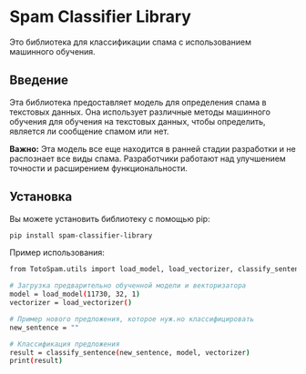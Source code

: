 # Spam Classifier Library

Это библиотека для классификации спама с использованием машинного обучения.

## Введение

Эта библиотека предоставляет модель для определения спама в текстовых данных. Она использует различные методы машинного обучения для обучения на текстовых данных, чтобы определить, является ли сообщение спамом или нет.

**Важно:** Эта модель все еще находится в ранней стадии разработки и не распознает все виды спама. Разработчики работают над улучшением точности и расширением функциональности.

## Установка

Вы можете установить библиотеку с помощью pip:

```bash
pip install spam-classifier-library
```

Пример использования: 
```bash
from TotoSpam.utils import load_model, load_vectorizer, classify_sentence

# Загрузка предварительно обученной модели и векторизатора
model = load_model(11730, 32, 1)
vectorizer = load_vectorizer()

# Пример нового предложения, которое нуж.но классифицировать
new_sentence = ""

# Классификация предложения
result = classify_sentence(new_sentence, model, vectorizer)
print(result)
